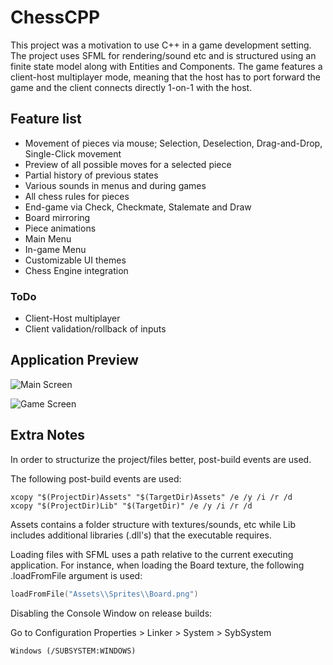 # ChessCPP

This project was a motivation to use C++ in a game development setting. The project uses SFML for rendering/sound etc and is structured using an finite state model along with Entities and Components. The game features a client-host multiplayer mode, meaning that the host has to port forward the game and the client connects directly 1-on-1 with the host.

## Feature list

- Movement of pieces via mouse; Selection, Deselection, Drag-and-Drop, Single-Click movement
- Preview of all possible moves for a selected piece
- Partial history of previous states
- Various sounds in menus and during games
- All chess rules for pieces
- End-game via Check, Checkmate, Stalemate and Draw
- Board mirroring
- Piece animations
- Main Menu
- In-game Menu
- Customizable UI themes
- Chess Engine integration

### ToDo

- Client-Host multiplayer
- Client validation/rollback of inputs

## Application Preview 

![Main Screen](https://i.imgur.com/xWQN6Rg.png)

![Game Screen](https://i.imgur.com/58oPpwx.png)

## Extra Notes
In order to structurize the project/files better, post-build events are used.

The following post-build events are used:
```
xcopy "$(ProjectDir)Assets" "$(TargetDir)Assets" /e /y /i /r /d
xcopy "$(ProjectDir)Lib" "$(TargetDir)" /e /y /i /r /d
```
Assets contains a folder structure with textures/sounds, etc while Lib includes additional libraries (.dll's) that the executable requires.

Loading files with SFML uses a path relative to the current executing application. For instance, when loading the Board texture, the following .loadFromFile argument is used:

```C++
loadFromFile("Assets\\Sprites\\Board.png")
```

Disabling the Console Window on release builds:

Go to Configuration Properties > Linker > System > SybSystem
```
Windows (/SUBSYSTEM:WINDOWS)
```
